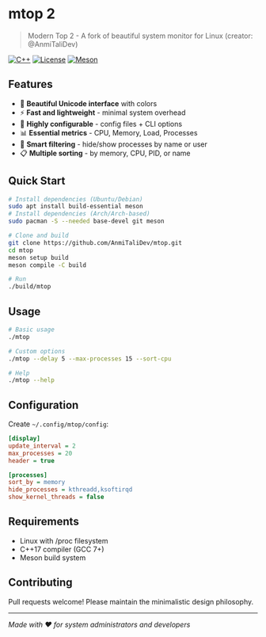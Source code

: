 # mtop 2

> Modern Top 2 - A fork of beautiful system monitor for Linux (creator: @AnmiTaliDev)

[![C++](https://img.shields.io/badge/C++-17-blue.svg)](https://en.cppreference.com/w/cpp/17)
[![License](https://img.shields.io/badge/license-Apache%202.0-green.svg)](LICENSE)
[![Meson](https://img.shields.io/badge/build-meson-orange.svg)](https://mesonbuild.com/)

## Features

- 🎨 **Beautiful Unicode interface** with colors
- ⚡ **Fast and lightweight** - minimal system overhead
- 🔧 **Highly configurable** - config files + CLI options
- 📊 **Essential metrics** - CPU, Memory, Load, Processes
- 🎯 **Smart filtering** - hide/show processes by name or user
- 📋 **Multiple sorting** - by memory, CPU, PID, or name

## Quick Start

```bash
# Install dependencies (Ubuntu/Debian)
sudo apt install build-essential meson
# Install dependencies (Arch/Arch-based)
sudo pacman -S --needed base-devel git meson

# Clone and build
git clone https://github.com/AnmiTaliDev/mtop.git
cd mtop
meson setup build
meson compile -C build

# Run
./build/mtop
```

## Usage

```bash
# Basic usage
./mtop

# Custom options
./mtop --delay 5 --max-processes 15 --sort-cpu

# Help
./mtop --help
```

## Configuration

Create `~/.config/mtop/config`:

```ini
[display]
update_interval = 2
max_processes = 20
header = true

[processes]
sort_by = memory
hide_processes = kthreadd,ksoftirqd
show_kernel_threads = false
```

## Requirements

- Linux with /proc filesystem
- C++17 compiler (GCC 7+)
- Meson build system


## Contributing

Pull requests welcome! Please maintain the minimalistic design philosophy.

---

*Made with ❤️ for system administrators and developers*
